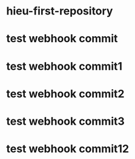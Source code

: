# hieu-first-repository

# test webhook commit
# test webhook commit1
# test webhook commit2
# test webhook commit3
# test webhook commit12
